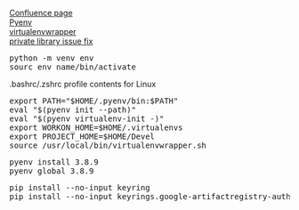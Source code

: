 <a href="https://newtonx.atlassian.net/wiki/spaces/~182496084/pages/1342636033/Python+Environment+Setup">Confluence page</a>
<br/>
<a href="https://github.com/pyenv/pyenv">Pyenv</a>
<br/>
<a href="https://virtualenvwrapper.readthedocs.io/en/latest/">virtualenvwrapper</a>
<br/>
<a href="https://newtonx.atlassian.net/wiki/spaces/DEVOPS/pages/2374008833/Using+PyPi+private+repositories+for+sharing+Python+libraries">private library issue fix</a>

<pre>
python -m venv env
sourc env_name/bin/activate
</pre>

.bashrc/.zshrc profile contents for Linux
<br/>
<pre>
export PATH="$HOME/.pyenv/bin:$PATH"
eval "$(pyenv init --path)"
eval "$(pyenv virtualenv-init -)"
export WORKON_HOME=$HOME/.virtualenvs
export PROJECT_HOME=$HOME/Devel
source /usr/local/bin/virtualenvwrapper.sh
</pre>

<pre>
pyenv install 3.8.9
pyenv global 3.8.9
</pre>

<pre>
pip install --no-input keyring
pip install --no-input keyrings.google-artifactregistry-auth
</pre>